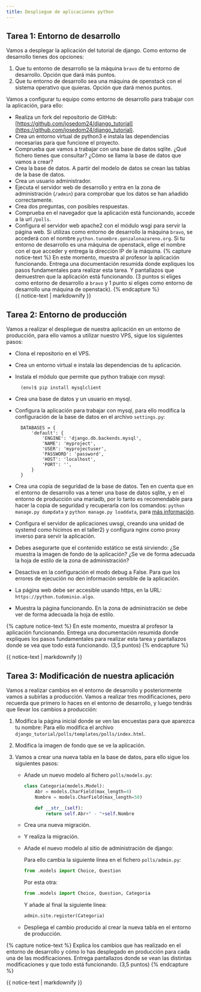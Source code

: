 ```yaml
---
title: Despliegue de aplicaciones python
---
```


## Tarea 1: Entorno de desarrollo 

Vamos a desplegar la aplicación del tutorial de django. 
Como entorno de desarrollo tienes dos opciones:

1. Que tu entorno de desarrollo se la máquina `bravo` de tu entorno de desarrollo. Opción que dará más puntos.
2. Que tu entorno de desarrollo sea una máquina de openstack con el sistema operativo que quieras. Opción que dará menos puntos.

Vamos a configurar tu equipo como entorno de desarrollo para trabajar con la aplicación, para ello:

* Realiza un fork del repositorio de GitHub: [https://github.com/josedom24/django_tutorial](https://github.com/josedom24/django_tutorial).
* Crea un entorno virtual de python3 e instala las dependencias necesarias para que funcione el proyecto.
* Comprueba que vamos a trabajar con una base de datos sqlite. ¿Qué fichero tienes que consultar? ¿Cómo se llama la base de datos que vamos a crear?
* Crea la base de datos. A partir del modelo de datos se crean las tablas de la base de datos.
* Crea un usuario administrador.
* Ejecuta el servidor web de desarrollo y entra en la zona de administración (`/admin`) para comprobar que los datos se han añadido correctamente.
* Crea dos preguntas, con posibles respuestas.
* Comprueba en el navegador que la aplicación está funcionando, accede a la url `/polls`.
* Configura el servidor web apache2 con el módulo wsgi para servir la página web. Si utilizas como entorno de desarrollo la máquina `bravo`, se accederá con el nombre `python.tunombre.gonzalonazareno.org`. Si tu entorno de desarrollo es una máquina de openstack, elige el nombre con el que acceder y entrega la dirección IP de la máquina.
{% capture notice-text %}
En este momento, muestra al profesor la aplicación funcionando. Entrega una documentación resumida donde expliques los pasos fundamentales para realizar esta tarea. Y pantallazos que demuestren que la aplicación está funcionando. (3 puntos si eliges como entorno de desarrollo a `bravo` y 1 punto si eliges como entorno de desarrollo una máquina de openstack).
{% endcapture %}<div class="notice--info">{{ notice-text | markdownify }}</div>

## Tarea 2: Entorno de producción

Vamos a realizar el despliegue de nuestra aplicación en un entorno de producción, para ello vamos a utilizar nuestro VPS, sigue los siguientes pasos:

* Clona el repositorio en el VPS.
* Crea un entorno virtual e instala las dependencias de tu aplicación.
* Instala el módulo que permite que python trabaje con mysql: 

		(env)$ pip install mysqlclient

* Crea una base de datos y un usuario en mysql.
* Configura la aplicación para trabajar con mysql, para ello modifica la configuración de la base de datos en el archivo `settings.py`:

		DATABASES = {
		    'default': {
		        'ENGINE': 'django.db.backends.mysql',
		        'NAME': 'myproject',
		        'USER': 'myprojectuser',
		        'PASSWORD': 'password',
		        'HOST': 'localhost',
		        'PORT': '',
		    }
		}

* Crea una copia de seguridad de la base de datos. Ten en cuenta que en el entorno de desarrollo vas a tener una base de datos sqlite, y en el entorno de producción una mariadb, por lo tanto es recomendable para hacer la copia de seguridad y recuperarla con los comandos: `python manage.py dumpdata` y `python manage.py loaddata`, para [más información](https://coderwall.com/p/mvsoyg/django-dumpdata-and-loaddata).
* Configura el servidor de aplicaciones uwsgi, creando una unidad de systemd como hicimos en el taller2) y configura nginx como proxy inverso para servir la aplicación.
* Debes asegurarte que el contenido estático se está sirviendo: ¿Se muestra la imagen de fondo de la aplicación? ¿Se ve de forma adecuada la hoja de estilo de la zona de administración?
* Desactiva en la configuración el modo debug a False. Para que los errores de ejecución no den información sensible de la aplicación.
* La página web debe ser accesible usando https, en la URL: `https://python.tudominio.algo`.
* Muestra la página funcionando. En la zona de administración se debe ver de forma adecuada la hoja de estilo.

{% capture notice-text %}
En este momento, muestra al profesor la aplicación funcionando. Entrega una documentación resumida donde expliques los pasos fundamentales para realizar esta tarea y pantallazos donde se vea que todo está funcionando. (3,5 puntos)
{% endcapture %}<div class="notice--info">{{ notice-text | markdownify }}</div>

## Tarea 3: Modificación de nuestra aplicación

Vamos a realizar cambios en el entorno de desarrollo y posteriormente vamos a subirlas a producción. Vamos a realizar tres modificaciones, pero recuerda que primero lo haces en el entorno de desarrollo, y luego tendrás que llevar los cambios a producción:

1. Modifica la página inicial donde se ven las encuestas para que aparezca tu nombre: Para ello modifica el archivo `django_tutorial/polls/templates/polls/index.html`.
2. Modifica la imagen de fondo que se ve la aplicación.
3. Vamos a crear una nueva tabla en la base de datos, para ello sigue los siguientes pasos:
	
    * Añade un nuevo modelo al fichero `polls/models.py`:

        ```python
		class Categoria(models.Model):	
        	Abr = models.CharField(max_length=4)
        	Nombre = models.CharField(max_length=50)

        	def __str__(self):
        		return self.Abr+" - "+self.Nombre 		
        ```

    * Crea una nueva migración.
    * Y realiza la migración.
    * Añade el nuevo modelo al sitio de administración de django:

        Para ello cambia la siguiente línea en el fichero `polls/admin.py`:
	
	    ```python
        from .models import Choice, Question
        ```

        Por esta otra:

        ```python
	    from .models import Choice, Question, Categoria
        ```

        Y añade al final la siguiente línea:

	    ```python
        admin.site.register(Categoria)
        ```
    * Despliega el cambio producido al crear la nueva tabla en el entorno de producción.

{% capture notice-text %}
Explica los cambios que has realizado en el entorno de desarrollo y cómo lo has desplegado en producción para cada una de las modificaciones. Entrega pantallazos donde se vean las distintas modificaciones y que todo está funcionando. (3,5 puntos)
{% endcapture %}<div class="notice--info">{{ notice-text | markdownify }}</div>

